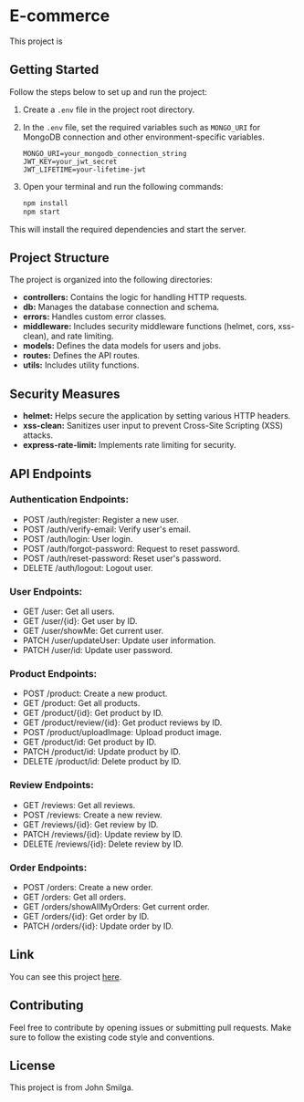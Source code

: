# E-commerce

This project is 

## Getting Started

Follow the steps below to set up and run the project:

1. Create a `.env` file in the project root directory.

2. In the `.env` file, set the required variables such as `MONGO_URI` for MongoDB connection and other environment-specific variables.

    ```env
    MONGO_URI=your_mongodb_connection_string
    JWT_KEY=your_jwt_secret
    JWT_LIFETIME=your-lifetime-jwt
    ```

3. Open your terminal and run the following commands:

    ```bash
    npm install
    npm start
    ```

This will install the required dependencies and start the server.

## Project Structure

The project is organized into the following directories:

- **controllers:** Contains the logic for handling HTTP requests.
- **db:** Manages the database connection and schema.
- **errors:** Handles custom error classes.
- **middleware:** Includes security middleware functions (helmet, cors, xss-clean), and rate limiting.
- **models:** Defines the data models for users and jobs.
- **routes:** Defines the API routes.
- **utils:** Includes utility functions.

## Security Measures

- **helmet:** Helps secure the application by setting various HTTP headers.
- **xss-clean:** Sanitizes user input to prevent Cross-Site Scripting (XSS) attacks.
- **express-rate-limit:** Implements rate limiting for security.

## API Endpoints

### Authentication Endpoints:
- POST /auth/register: Register a new user.
- POST /auth/verify-email: Verify user's email.
- POST /auth/login: User login.
- POST /auth/forgot-password: Request to reset password.
- POST /auth/reset-password: Reset user's password.
- DELETE /auth/logout: Logout user.

### User Endpoints:
- GET /user: Get all users.
- GET /user/{id}: Get user by ID.
- GET /user/showMe: Get current user.
- PATCH /user/updateUser: Update user information.
- PATCH /user/id: Update user password.

### Product Endpoints:
- POST /product: Create a new product.
- GET /product: Get all products.
- GET /product/{id}: Get product by ID.
- GET /product/review/{id}: Get product reviews by ID.
- POST /product/uploadImage: Upload product image.
- GET /product/id: Get product by ID.
- PATCH /product/id: Update product by ID.
- DELETE /product/id: Delete product by ID.

### Review Endpoints:
- GET /reviews: Get all reviews.
- POST /reviews: Create a new review.
- GET /reviews/{id}: Get review by ID.
- PATCH /reviews/{id}: Update review by ID.
- DELETE /reviews/{id}: Delete review by ID.

### Order Endpoints:
- POST /orders: Create a new order.
- GET /orders: Get all orders.
- GET /orders/showAllMyOrders: Get current order.
- GET /orders/{id}: Get order by ID.
- PATCH /orders/{id}: Update order by ID.

## Link

You can see this project [here](https://jobs-api-vw4r.onrender.com/).

## Contributing

Feel free to contribute by opening issues or submitting pull requests. Make sure to follow the existing code style and conventions.

## License

This project is from John Smilga.
